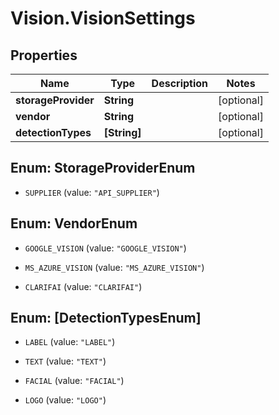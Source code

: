 # Vision.VisionSettings

## Properties
Name | Type | Description | Notes
------------ | ------------- | ------------- | -------------
**storageProvider** | **String** |  | [optional] 
**vendor** | **String** |  | [optional] 
**detectionTypes** | **[String]** |  | [optional] 


<a name="StorageProviderEnum"></a>
## Enum: StorageProviderEnum


* `SUPPLIER` (value: `"API_SUPPLIER"`)




<a name="VendorEnum"></a>
## Enum: VendorEnum


* `GOOGLE_VISION` (value: `"GOOGLE_VISION"`)

* `MS_AZURE_VISION` (value: `"MS_AZURE_VISION"`)

* `CLARIFAI` (value: `"CLARIFAI"`)




<a name="[DetectionTypesEnum]"></a>
## Enum: [DetectionTypesEnum]


* `LABEL` (value: `"LABEL"`)

* `TEXT` (value: `"TEXT"`)

* `FACIAL` (value: `"FACIAL"`)

* `LOGO` (value: `"LOGO"`)




